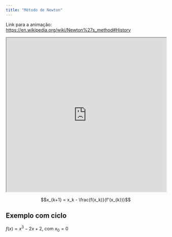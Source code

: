 ```yaml
---
title: "Método de Newton"
---
```


Link para a animação: https://en.wikipedia.org/wiki/Newton%27s_method#History

<iframe src="https://upload.wikimedia.org/wikipedia/commons/e/e0/NewtonIteration_Ani.gif" title="Animação do Método de Newton" width="100%" height="485"></iframe>

$$x_{k+1} = x_k - \frac{f(x_k)}{f'(x_{k})}$$

## Exemplo com ciclo
$f(x) = x^3 - 2x + 2$, com $x_0 = 0$